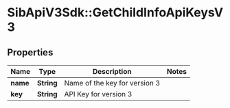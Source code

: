 # SibApiV3Sdk::GetChildInfoApiKeysV3

## Properties
Name | Type | Description | Notes
------------ | ------------- | ------------- | -------------
**name** | **String** | Name of the key for version 3 | 
**key** | **String** | API Key for version 3 | 


